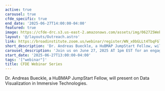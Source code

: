 ```yaml
---
active: true
carousel: true
cfde_specific: true
end_date: '2025-06-27T14:00:00-04:00'
featured: true
image: https://cfde-drc.s3.us-east-2.amazonaws.com/assets/img/062725Webinar.png
layout: '@/layouts/Outreach.astro'
link: https://broadinstitute.zoom.us/webinar/register/WN_x0bGLLt4TbqFGlxlMM-T2A
short_description: 'Dr. Andreas Bueckle, a HuBMAP JumpStart Fellow, will present on Data Visualization in Immersive Technologies.'
carousel_description: 'Join us on June 27, 2025 AT 1pm EST for an engaging webinar about Data Visualization in Immersive Technologies.'
start_date: '2025-06-27T13:00:00-04:00'
tags: '["webinar"]'
title: CFDE Webinar Series
---
```

Dr. Andreas Bueckle, a HuBMAP JumpStart Fellow, will present on Data Visualization in Immersive Technologies.